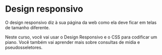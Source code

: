 # Design responsivo

O design responsivo diz à sua página da web como ela deve ficar em telas de tamanho diferente.

Neste curso, você vai usar o Design Responsivo e o CSS para codificar um piano. Você também vai aprender mais sobre consultas de mídia e pseudosseletores.